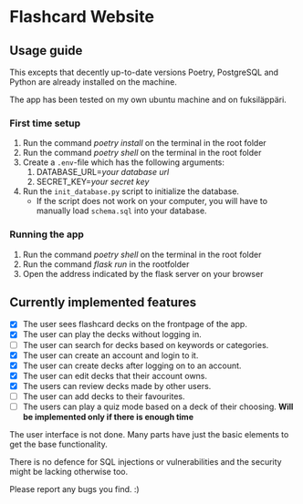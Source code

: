 
# Flashcard Website

## Usage guide

This excepts that decently up-to-date versions Poetry, PostgreSQL and Python are already installed on the machine.

The app has been tested on my own ubuntu machine and on fuksiläppäri.

### First time setup
1. Run the command *poetry install* on the terminal in the root folder
2. Run the command *poetry shell* on the terminal in the root folder
3. Create a `.env`-file which has the following arguments:
    1. DATABASE_URL=*your database url*
    2. SECRET_KEY=*your secret key*
4. Run the `init_database.py` script to initialize the database.
    - If the script does not work on your computer, you will have to manually load `schema.sql` into your database.

### Running the app

1. Run the command *poetry shell* on the terminal in the root folder
2. Run the command *flask run* in the rootfolder
3. Open the address indicated by the flask server on your browser

## Currently implemented features

- [X] The user sees flashcard decks on the frontpage of the app.
- [X] The user can play the decks without logging in.
- [ ] The user can search for decks based on keywords or categories.
- [X] The user can create an account and login to it.
- [X] The user can create decks after logging on to an account.
- [X] The user can edit decks that their account owns.
- [X] The users can review decks made by other users.
- [ ] The user can add decks to their favourites.
- [ ] The users can play a quiz mode based on a deck of their choosing. **Will be implemented only if there is enough time**

The user interface is not done. Many parts have just the basic elements to get the base functionality.

There is no defence for SQL injections or vulnerabilities and the security might be lacking otherwise too.

Please report any bugs you find. :)
